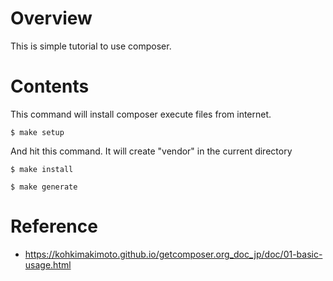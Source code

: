 # Overview
This is simple tutorial to use composer.


# Contents
This command will install composer execute files from internet.
```
$ make setup
```

And hit this command. It will create "vendor" in the current directory
```
$ make install
```

```
$ make generate
```

# Reference
- https://kohkimakimoto.github.io/getcomposer.org_doc_jp/doc/01-basic-usage.html
